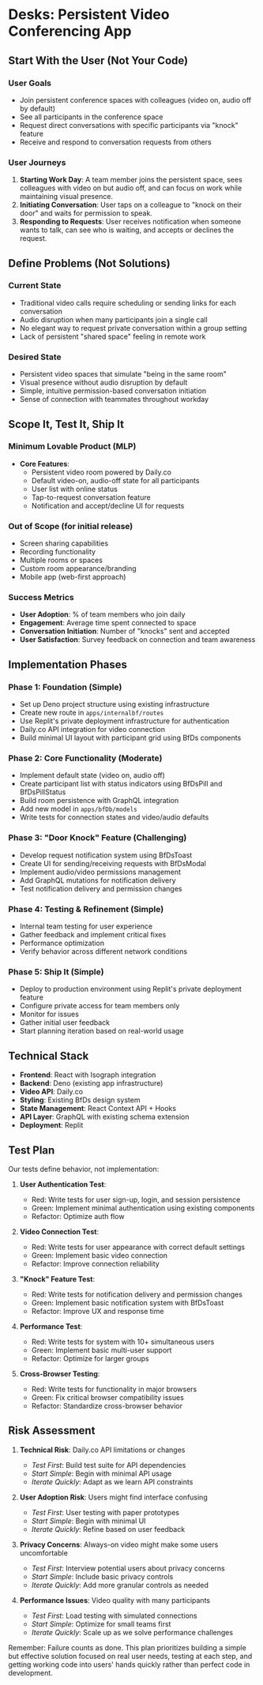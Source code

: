 # Desks: Persistent Video Conferencing App

## Start With the User (Not Your Code)

### User Goals

- Join persistent conference spaces with colleagues (video on, audio off by
  default)
- See all participants in the conference space
- Request direct conversations with specific participants via "knock" feature
- Receive and respond to conversation requests from others

### User Journeys

1. **Starting Work Day**: A team member joins the persistent space, sees
   colleagues with video on but audio off, and can focus on work while
   maintaining visual presence.
2. **Initiating Conversation**: User taps on a colleague to "knock on their
   door" and waits for permission to speak.
3. **Responding to Requests**: User receives notification when someone wants to
   talk, can see who is waiting, and accepts or declines the request.

## Define Problems (Not Solutions)

### Current State

- Traditional video calls require scheduling or sending links for each
  conversation
- Audio disruption when many participants join a single call
- No elegant way to request private conversation within a group setting
- Lack of persistent "shared space" feeling in remote work

### Desired State

- Persistent video spaces that simulate "being in the same room"
- Visual presence without audio disruption by default
- Simple, intuitive permission-based conversation initiation
- Sense of connection with teammates throughout workday

## Scope It, Test It, Ship It

### Minimum Lovable Product (MLP)

- **Core Features**:
  - Persistent video room powered by Daily.co
  - Default video-on, audio-off state for all participants
  - User list with online status
  - Tap-to-request conversation feature
  - Notification and accept/decline UI for requests

### Out of Scope (for initial release)

- Screen sharing capabilities
- Recording functionality
- Multiple rooms or spaces
- Custom room appearance/branding
- Mobile app (web-first approach)

### Success Metrics

- **User Adoption**: % of team members who join daily
- **Engagement**: Average time spent connected to space
- **Conversation Initiation**: Number of "knocks" sent and accepted
- **User Satisfaction**: Survey feedback on connection and team awareness

## Implementation Phases

### Phase 1: Foundation (Simple)

- Set up Deno project structure using existing infrastructure
- Create new route in `apps/internalbf/routes`
- Use Replit's private deployment infrastructure for authentication
- Daily.co API integration for video connection
- Build minimal UI layout with participant grid using BfDs components

### Phase 2: Core Functionality (Moderate)

- Implement default state (video on, audio off)
- Create participant list with status indicators using BfDsPill and
  BfDsPillStatus
- Build room persistence with GraphQL integration
- Add new model in `apps/bfDb/models`
- Write tests for connection states and video/audio defaults

### Phase 3: "Door Knock" Feature (Challenging)

- Develop request notification system using BfDsToast
- Create UI for sending/receiving requests with BfDsModal
- Implement audio/video permissions management
- Add GraphQL mutations for notification delivery
- Test notification delivery and permission changes

### Phase 4: Testing & Refinement (Simple)

- Internal team testing for user experience
- Gather feedback and implement critical fixes
- Performance optimization
- Verify behavior across different network conditions

### Phase 5: Ship It (Simple)

- Deploy to production environment using Replit's private deployment feature
- Configure private access for team members only
- Monitor for issues
- Gather initial user feedback
- Start planning iteration based on real-world usage

## Technical Stack

- **Frontend**: React with Isograph integration
- **Backend**: Deno (existing app infrastructure)
- **Video API**: Daily.co
- **Styling**: Existing BfDs design system
- **State Management**: React Context API + Hooks
- **API Layer**: GraphQL with existing schema extension
- **Deployment**: Replit

## Test Plan

Our tests define behavior, not implementation:

1. **User Authentication Test**:
   - Red: Write tests for user sign-up, login, and session persistence
   - Green: Implement minimal authentication using existing components
   - Refactor: Optimize auth flow

2. **Video Connection Test**:
   - Red: Write tests for user appearance with correct default settings
   - Green: Implement basic video connection
   - Refactor: Improve connection reliability

3. **"Knock" Feature Test**:
   - Red: Write tests for notification delivery and permission changes
   - Green: Implement basic notification system with BfDsToast
   - Refactor: Improve UX and response time

4. **Performance Test**:
   - Red: Write tests for system with 10+ simultaneous users
   - Green: Implement basic multi-user support
   - Refactor: Optimize for larger groups

5. **Cross-Browser Testing**:
   - Red: Write tests for functionality in major browsers
   - Green: Fix critical browser compatibility issues
   - Refactor: Standardize cross-browser behavior

## Risk Assessment

1. **Technical Risk**: Daily.co API limitations or changes
   - _Test First_: Build test suite for API dependencies
   - _Start Simple_: Begin with minimal API usage
   - _Iterate Quickly_: Adapt as we learn API constraints

2. **User Adoption Risk**: Users might find interface confusing
   - _Test First_: User testing with paper prototypes
   - _Start Simple_: Begin with minimal UI
   - _Iterate Quickly_: Refine based on user feedback

3. **Privacy Concerns**: Always-on video might make some users uncomfortable
   - _Test First_: Interview potential users about privacy concerns
   - _Start Simple_: Include basic privacy controls
   - _Iterate Quickly_: Add more granular controls as needed

4. **Performance Issues**: Video quality with many participants
   - _Test First_: Load testing with simulated connections
   - _Start Simple_: Optimize for small teams first
   - _Iterate Quickly_: Scale up as we solve performance challenges

Remember: Failure counts as done. This plan prioritizes building a simple but
effective solution focused on real user needs, testing at each step, and getting
working code into users' hands quickly rather than perfect code in development.
